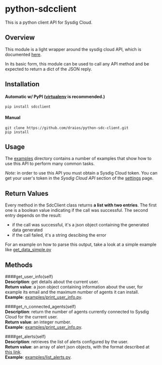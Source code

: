 python-sdcclient
================

This is a python client API for Sysdig Cloud.

Overview
--------
This module is a light wrapper around the sysdig cloud API, which is documented [here](http://support.sysdigcloud.com/hc/en-us/articles/205233166-The-Sysdig-Cloud-API-Specification). 

In its basic form, this module can be used to call any API method and be expected to return a dict of the JSON reply.

Installation
------------
#### Automatic w/ PyPI ([virtualenv](http://virtualenv.readthedocs.org/en/latest/) is recommended.)
    pip install sdcclient

#### Manual
    git clone https://github.com/draios/python-sdc-client.git
    pip install

Usage
-----
The [examples](examples/) directory contains a number of examples that show how to use this API to perform many common tasks.

_Note:_ in order to use this API you must obtain a Sysdig Cloud token. You can get your user's token in the _Sysdig Cloud API_ section of the [settings](https://app.sysdigcloud.com/#/settings/user) page.

Return Values
-------------
Every method in the SdcClient class returns **a list with two entries**. The first one is a boolean value indicating if the call was successful. The second entry depends on the result:
- if the call was successful, it's a json object containing the generated data generated
- if the call failed, it's a string descibing the error

For an example on how to parse this output, take a look at a simple example like [get_data_simple.py](examples/get_data_simple.py) 

Methods
-------
####get_user_info(self)  
**Description**: get details about the current user.  
**Return value**: a json object containing information about the user, for example its email and the maximum number of agents it can install.  
**Example**: [examples/print_user_info.py](examples/print_user_info.py).  

####get_n_connected_agents(self)  
**Description**: return the number of agents currently connected to Sysdig Cloud for the current user.  
**Return value**: an integer number.  
**Example**: [examples/print_user_info.py](examples/print_user_info.py).  

####get_alerts(self)  
**Description**: retrieves the list of alerts configured by the user.  
**Return value**: an array of alert json objects, with the format described at [this link](https://app.sysdigcloud.com/apidocs/#!/Alerts/get_api_alerts).  
**Example**: [examples/list_alerts.py](examples/list_alerts.py).  
